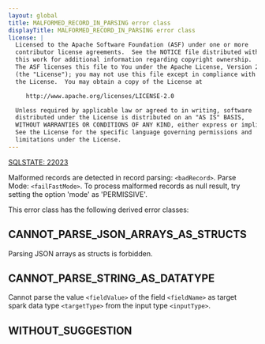 ```yaml
---
layout: global
title: MALFORMED_RECORD_IN_PARSING error class
displayTitle: MALFORMED_RECORD_IN_PARSING error class
license: |
  Licensed to the Apache Software Foundation (ASF) under one or more
  contributor license agreements.  See the NOTICE file distributed with
  this work for additional information regarding copyright ownership.
  The ASF licenses this file to You under the Apache License, Version 2.0
  (the "License"); you may not use this file except in compliance with
  the License.  You may obtain a copy of the License at

     http://www.apache.org/licenses/LICENSE-2.0

  Unless required by applicable law or agreed to in writing, software
  distributed under the License is distributed on an "AS IS" BASIS,
  WITHOUT WARRANTIES OR CONDITIONS OF ANY KIND, either express or implied.
  See the License for the specific language governing permissions and
  limitations under the License.
---
```


[SQLSTATE: 22023](sql-error-conditions-sqlstates.html#class-22-data-exception)

Malformed records are detected in record parsing: `<badRecord>`.
Parse Mode: `<failFastMode>`. To process malformed records as null result, try setting the option 'mode' as 'PERMISSIVE'.

This error class has the following derived error classes:

## CANNOT_PARSE_JSON_ARRAYS_AS_STRUCTS

Parsing JSON arrays as structs is forbidden.

## CANNOT_PARSE_STRING_AS_DATATYPE

Cannot parse the value `<fieldValue>` of the field `<fieldName>` as target spark data type `<targetType>` from the input type `<inputType>`.

## WITHOUT_SUGGESTION




